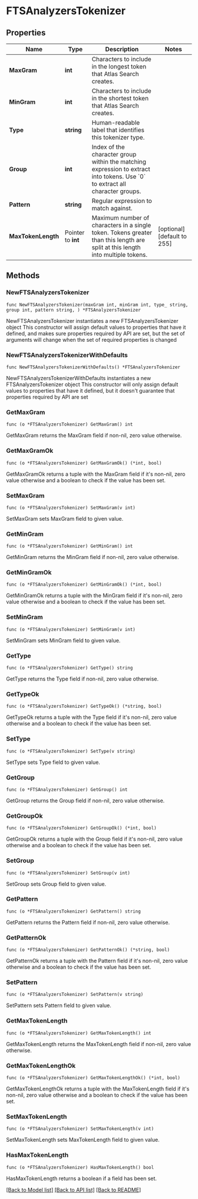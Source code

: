 # FTSAnalyzersTokenizer

## Properties

Name | Type | Description | Notes
------------ | ------------- | ------------- | -------------
**MaxGram** | **int** | Characters to include in the longest token that Atlas Search creates. | 
**MinGram** | **int** | Characters to include in the shortest token that Atlas Search creates. | 
**Type** | **string** | Human-readable label that identifies this tokenizer type. | 
**Group** | **int** | Index of the character group within the matching expression to extract into tokens. Use &#x60;0&#x60; to extract all character groups. | 
**Pattern** | **string** | Regular expression to match against. | 
**MaxTokenLength** | Pointer to **int** | Maximum number of characters in a single token. Tokens greater than this length are split at this length into multiple tokens. | [optional] [default to 255]

## Methods

### NewFTSAnalyzersTokenizer

`func NewFTSAnalyzersTokenizer(maxGram int, minGram int, type_ string, group int, pattern string, ) *FTSAnalyzersTokenizer`

NewFTSAnalyzersTokenizer instantiates a new FTSAnalyzersTokenizer object
This constructor will assign default values to properties that have it defined,
and makes sure properties required by API are set, but the set of arguments
will change when the set of required properties is changed

### NewFTSAnalyzersTokenizerWithDefaults

`func NewFTSAnalyzersTokenizerWithDefaults() *FTSAnalyzersTokenizer`

NewFTSAnalyzersTokenizerWithDefaults instantiates a new FTSAnalyzersTokenizer object
This constructor will only assign default values to properties that have it defined,
but it doesn't guarantee that properties required by API are set

### GetMaxGram

`func (o *FTSAnalyzersTokenizer) GetMaxGram() int`

GetMaxGram returns the MaxGram field if non-nil, zero value otherwise.

### GetMaxGramOk

`func (o *FTSAnalyzersTokenizer) GetMaxGramOk() (*int, bool)`

GetMaxGramOk returns a tuple with the MaxGram field if it's non-nil, zero value otherwise
and a boolean to check if the value has been set.

### SetMaxGram

`func (o *FTSAnalyzersTokenizer) SetMaxGram(v int)`

SetMaxGram sets MaxGram field to given value.


### GetMinGram

`func (o *FTSAnalyzersTokenizer) GetMinGram() int`

GetMinGram returns the MinGram field if non-nil, zero value otherwise.

### GetMinGramOk

`func (o *FTSAnalyzersTokenizer) GetMinGramOk() (*int, bool)`

GetMinGramOk returns a tuple with the MinGram field if it's non-nil, zero value otherwise
and a boolean to check if the value has been set.

### SetMinGram

`func (o *FTSAnalyzersTokenizer) SetMinGram(v int)`

SetMinGram sets MinGram field to given value.


### GetType

`func (o *FTSAnalyzersTokenizer) GetType() string`

GetType returns the Type field if non-nil, zero value otherwise.

### GetTypeOk

`func (o *FTSAnalyzersTokenizer) GetTypeOk() (*string, bool)`

GetTypeOk returns a tuple with the Type field if it's non-nil, zero value otherwise
and a boolean to check if the value has been set.

### SetType

`func (o *FTSAnalyzersTokenizer) SetType(v string)`

SetType sets Type field to given value.


### GetGroup

`func (o *FTSAnalyzersTokenizer) GetGroup() int`

GetGroup returns the Group field if non-nil, zero value otherwise.

### GetGroupOk

`func (o *FTSAnalyzersTokenizer) GetGroupOk() (*int, bool)`

GetGroupOk returns a tuple with the Group field if it's non-nil, zero value otherwise
and a boolean to check if the value has been set.

### SetGroup

`func (o *FTSAnalyzersTokenizer) SetGroup(v int)`

SetGroup sets Group field to given value.


### GetPattern

`func (o *FTSAnalyzersTokenizer) GetPattern() string`

GetPattern returns the Pattern field if non-nil, zero value otherwise.

### GetPatternOk

`func (o *FTSAnalyzersTokenizer) GetPatternOk() (*string, bool)`

GetPatternOk returns a tuple with the Pattern field if it's non-nil, zero value otherwise
and a boolean to check if the value has been set.

### SetPattern

`func (o *FTSAnalyzersTokenizer) SetPattern(v string)`

SetPattern sets Pattern field to given value.


### GetMaxTokenLength

`func (o *FTSAnalyzersTokenizer) GetMaxTokenLength() int`

GetMaxTokenLength returns the MaxTokenLength field if non-nil, zero value otherwise.

### GetMaxTokenLengthOk

`func (o *FTSAnalyzersTokenizer) GetMaxTokenLengthOk() (*int, bool)`

GetMaxTokenLengthOk returns a tuple with the MaxTokenLength field if it's non-nil, zero value otherwise
and a boolean to check if the value has been set.

### SetMaxTokenLength

`func (o *FTSAnalyzersTokenizer) SetMaxTokenLength(v int)`

SetMaxTokenLength sets MaxTokenLength field to given value.

### HasMaxTokenLength

`func (o *FTSAnalyzersTokenizer) HasMaxTokenLength() bool`

HasMaxTokenLength returns a boolean if a field has been set.


[[Back to Model list]](../README.md#documentation-for-models) [[Back to API list]](../README.md#documentation-for-api-endpoints) [[Back to README]](../README.md)


